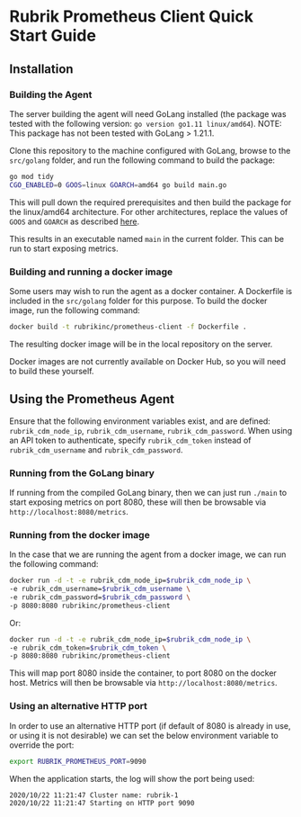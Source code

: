 # Rubrik Prometheus Client Quick Start Guide

## Installation

### Building the Agent

The server building the agent will need GoLang installed (the package was tested with the following version: `go version go1.11 linux/amd64`). NOTE: This package has not been tested with GoLang > 1.21.1.

Clone this repository to the machine configured with GoLang, browse to the `src/golang` folder, and run the following command to build the package:

```bash
go mod tidy
CGO_ENABLED=0 GOOS=linux GOARCH=amd64 go build main.go
```

This will pull down the required prerequisites and then build the package for the linux/amd64 architecture. For other architectures, replace the values of `GOOS` and `GOARCH` as described [here](https://gist.github.com/asukakenji/f15ba7e588ac42795f421b48b8aede63).

This results in an executable named `main` in the current folder. This can be run to start exposing metrics.

### Building and running a docker image

Some users may wish to run the agent as a docker container. A Dockerfile is included in the `src/golang` folder for this purpose. To build the docker image, run the following command:

```bash
docker build -t rubrikinc/prometheus-client -f Dockerfile .
```

The resulting docker image will be in the local repository on the server.

Docker images are not currently available on Docker Hub, so you will need to build these yourself.

## Using the Prometheus Agent

Ensure that the following environment variables exist, and are defined: `rubrik_cdm_node_ip`, `rubrik_cdm_username`, `rubrik_cdm_password`. When using an API token to authenticate, specify `rubrik_cdm_token` instead of `rubrik_cdm_username` and `rubrik_cdm_password`.

### Running from the GoLang binary

If running from the compiled GoLang binary, then we can just run `./main` to start exposing metrics on port 8080, these will then be browsable via `http://localhost:8080/metrics`.

### Running from the docker image

In the case that we are running the agent from a docker image, we can run the following command:

```bash
docker run -d -t -e rubrik_cdm_node_ip=$rubrik_cdm_node_ip \
-e rubrik_cdm_username=$rubrik_cdm_username \
-e rubrik_cdm_password=$rubrik_cdm_password \
-p 8080:8080 rubrikinc/prometheus-client
```

Or:

```bash
docker run -d -t -e rubrik_cdm_node_ip=$rubrik_cdm_node_ip \
-e rubrik_cdm_token=$rubrik_cdm_token \
-p 8080:8080 rubrikinc/prometheus-client
```

This will map port 8080 inside the container, to port 8080 on the docker host. Metrics will then be browsable via `http://localhost:8080/metrics`.

### Using an alternative HTTP port

In order to use an alternative HTTP port (if default of 8080 is already in use, or using it is not desirable) we can set the below environment variable to override the port:

```bash
export RUBRIK_PROMETHEUS_PORT=9090
```

When the application starts, the log will show the port being used:

```none
2020/10/22 11:21:47 Cluster name: rubrik-1
2020/10/22 11:21:47 Starting on HTTP port 9090
```
